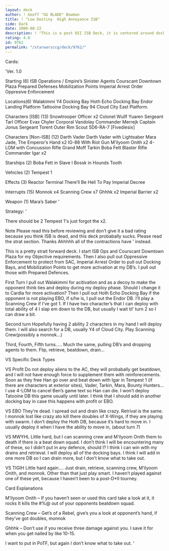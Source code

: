 ```yaml
---
layout: deck
author: ! Geoff "GG BLADE" Bowman
title: ! "Low Destiny  High Annoyance ISB"
side: Dark
date: 2000-08-22
description: ! "This is a post DII ISB Deck, it is centered around docking bays, manip, and mains.	Please Review"
rating: 4.0
id: 9762
permalink: "/starwarsccg/deck/9762/"
---
```

Cards: 

'Ver. 1.0

Starting (6)
ISB Operations / Empire’s Sinister Agents
Courscant Downtown Plaza
Prepared Defenses
Mobilization Points
Imperial Arrest Order
Oppresive Enforcement

Locations(6)
Walakimmi
Y4 Docking Bay
Hoth Echo Docking Bay
Endor Landing Platform
Tattooine Docking Bay 94
Cloud City East Platform.

Characters [ISB] (13)
Snowtrooper Officer x2
Colonel Wullf Yuaren
Sergeant Tarl
Officer Evax
Chyler
Corporal Vandolay
Commander Merrejk
Captain Jonus
Sergeant Torent
Outer Rim Scout
5D6-RA-7 [Fivediesix]

Characters [Non-ISB] (12)
Darth Vader
Darth Vader with Lightsaber
Mara Jade, The Emperor’s Hand x2
IG-88 With Riot Gun
M’ilyoom Onith x2
4-LOM with Concussion Rifle
Grand Moff Tarkin
Boba Fett Blaster Rifle
Commander Igar x2


Starships (2)
Boba Fett in Slave I
Bossk in Hounds Tooth

Vehicles (2)
Tempest 1

Effects (3)
Reactor Terminal
There’ll Be Hell To Pay
Imperial Decree

Interrupts (15)
Monnok x4
Scanning Crew x7
Ghhhk  x2
Imperial Barrier x2

Weapon (1)
Mara’s Saber
'

Strategy: '

There should be 2 Tempest 1's  just forgot the  x2.

Note Please read this before reviewing and don’t give it a bad rating because you think ISB is dead, and this deck probabally sucks. Please read the strat section.  Thanks  Ahhhhh all of the contractions have ’ instead.

This is a pretty strait forward deck.  I start ISB Ops and   Courscant Downtown Plaza for my Objective requirements.  Then I also pull out Oppressive Enforcement to protect from SAC,	Imperial Arrest Order to pull out Docking Bays, and Mobilization Points to get more activation at my DB’s.  I pull out those with Prepared Defences.

First Turn
	I pull out Walakimmi for acitivation and as a decoy to make the opponent think ties and deploy during my deploy phase.	Should I change it to Cardia for more activation?
	Then I pull out Hoth Echo Docking Bay if the opponent is not playing EBO, if s/he is, I pull out the Endor DB.	I’ll play a Scanning Crew if I’ve got 1.  If I have two character’s that I can deploy with total ability of 4 I slap em down to the DB, but usually I wait til’ turn 2 so I can draw a bit.

Second turn
	Hopefully having 2 ability 2 characters in my hand I will deploy them.	I will also search for a DB, usually Y4 of Cloud City.	Play Scanning Crew(possibly a monnok…)

Third, Fourth, Fifth turns…..
	Much the same, pulling DB’s and dropping agents to them.	Flip, retrieve, beatdown, drain…

VS Specific Deck Types

VS Profit
	Do not deploy aliens to the AC, they will probabally get beatdown, and I will not have enough force to supplement them with reinforecements.  Soon as they free Han go over and beat down with Igar in Tempest 1 (if there are characters at exterior sites), Vader, Tarkin, Mara, Bounty Hunters…  I use 4-LOM to cancel Ben’s game text so Han can die.  I won’t deploy Tatooine DB this game usually until later.	I think that I should add in another docking bay in case this happens with profit or EBO.

VS EBO
	They’re dead.  I spread out and drain like crazy. Retrival is the same.  I monnok lost like crazy ato kill there doubles of X-Wings, if they are playing with swarm.  I don’t deploy the Hoth DB, because it’s hard to move in.  I usually deploy it when I have the ability to move in, (about turn 7)

VS MWYHL
	Little hard, but I can scanning crew and M’ilyoom Onith them to death if there is a beat down squad.  I don’t think I will be encountering many of these, so I didn’t put in any defence, should I?  I think I can win with my drains and retrieval.	 I will deploy all of the docking bays. I think I will add in one more DB so I can drain more, but I don’t know what to take out.

VS TIGIH
	Little hard again….  Just drain, retrieve, scanning crew, M’ilyoom Onith, and monnok.  Other than that just play smart.  I haven’t played against one of these yet, because I haven’t been to a post-D*II tourney.

Card Explanations

M’ilyoom Onith – If you haven’t seen or used this card take a look at it, it rocks  It kills the #%@ out of your opponents beatdown squad.

Scanning Crew – Get’s of a Rebel, give’s you a look at opponent’s hand, if they’ve got doubles, monnok

Ghhhk – Don’t use if you receive three damage against you.	I save it for when you get nailed by like 10-15.

I want to put in PoTF, but again I don’t know what to take out.
'
